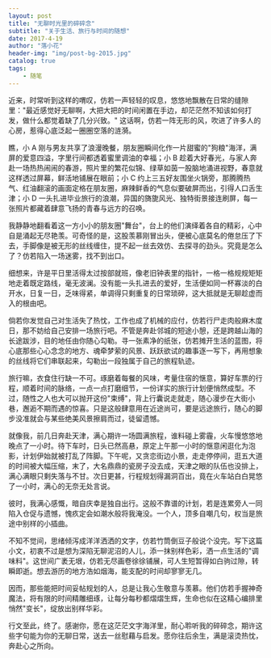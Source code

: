 ```yaml
---
layout: post
title: "无聊时光里的碎碎念"
subtitle: "关于生活、旅行与时间的随想"
date: 2017-4-19
author: "落小花"
header-img: "img/post-bg-2015.jpg"
catalog: true
tags:
    - 随笔
---
```


近来，时常听到这样的喟叹，仿若一声轻轻的叹息，悠悠地飘散在日常的缝隙里："最近感觉好无聊啊，大把大把的时间闲置在手边，却茫茫然不知该如何打发，做什么都觉着缺了几分兴致。" 这话啊，仿若一阵无形的风，吹进了许多人的心房，惹得心底泛起一圈圈空落的涟漪。

瞧，小 A 刚与男友共享了浪漫晚餐，朋友圈瞬间化作一片甜蜜的"狗粮"海洋，满屏的爱意四溢，字里行间都透着蜜里调油的幸福；小 B 趁着大好春光，与家人奔赴一场热热闹闹的春游，照片里的繁花似锦、绿草如茵一股脑地涌进视野，春意就这样透过屏幕，鲜活地铺展在眼前；小 C 约上三五好友围坐火锅旁，那腾腾热气、红油翻滚的画面定格在朋友圈，麻辣鲜香的气息似要破屏而出，引得人口舌生津；小 D 一头扎进毕业旅行的浪潮，异国的旖旎风光、独特街景接连刷屏，每一张照片都藏着肆意飞扬的青春与远方的召唤。

我静静地翻看着这一方小小的朋友圈"舞台"，台上的他们演绎着各自的精彩，心中自是涌起无尽艳羡。可奇怪的是，这股羡慕刚冒出头，便被心底莫名的倦怠压了下去，手脚像是被无形的丝线缠住，提不起一丝去效仿、去探寻的劲头。究竟是怎么了？仿若陷入一场迷雾，找不到出口。

细想来，许是平日里活得太过按部就班，像老旧钟表里的指针，一格一格规规矩矩地走着既定路线，毫无波澜。没有能一头扎进去的爱好，生活便如同一杯寡淡的白开水，日复一日，乏味得紧，单调得只剩重复的日常琐碎，这大抵就是无聊趁虚而入的根由吧。

倘若你发觉自己对生活失了热忱，工作也成了机械的应付，仿若行尸走肉般麻木度日，那不妨给自己安排一场旅行吧。不管是奔赴邻城的短途小憩，还是跨越山海的长途跋涉，目的地任由你随心勾勒。寻一张素净的纸张，仿若摊开生活的蓝图，将心底那些心心念念的地方、魂牵梦萦的风景、跃跃欲试的趣事逐一写下，再用想象的丝线将它们串联起来，勾勒出一段独属于自己的旅程轨迹。

旅行嘛，衣食住行缺一不可。琢磨着每餐的风味，考量住宿的惬意，算好车票的行程，顺着时间的脉络，一点一点打磨细节，一份详实的旅行计划便悄然成型。不过，随性之人也大可以抛开这份"束缚"，背上行囊说走就走，随心漫步在大街小巷，邂逅不期而遇的惊喜。只是这般肆意用在近途尚可，要是远途旅行，随心的脚步没准就会与某些绝美风景擦肩而过，徒留遗憾。

就像我，前几日奔赴天津，满心期许一场圆满旅程，谁料碰上雾霾，火车慢悠悠地晚点了一小时。待下车时，日头已然高悬，原定上午那一小时的惬意闲逛化为泡影，计划伊始就被打乱了阵脚。下午呢，又贪恋街边小景，走走停停间，逛五大道的时间被大幅压缩，末了，大名鼎鼎的瓷房子没去成，天津之眼的队伍也没排上，满心满眼只剩失落与不甘。次日更甚，行程规划得漏洞百出，竟在火车站白白晃悠了一小时，满心的无奈无处言说。

彼时，我满心感慨，暗自庆幸是独自出行。这般不靠谱的计划，若是连累旁人一同陷入仓促与遗憾，愧疚定会如潮水般将我淹没。一个人，顶多自嘲几句，权当是旅途中别样的小插曲。

不知不觉间，思绪倾泻成洋洋洒洒的文字，仿若竹筒倒豆子般说个没完。写下这篇小文，初衷不过是想为深陷无聊泥沼的人儿，添一抹别样色彩，洒一点生活的"调味料"。这世间广袤无垠，仿若无尽画卷徐徐铺展，可人生短暂得如白驹过隙，转瞬即逝。想去游历的地方浩如烟海，能支配的时间却寥寥无几。

因而，那些能把时间妥帖规划的人，总是让我心生敬意与羡慕。他们仿若手握神奇魔法，将有限的时间精雕细琢，让每分每秒都熠熠生辉，生命也似在这精心编排里悄然"变长"，绽放出别样华彩。

行文至此，终了。感谢你，愿在这茫茫文字海洋里，耐心聆听我的碎碎念，期许这些字句能为你的无聊日常，送去一丝慰藉与启发。愿你往后余生，满是滚烫热忱，奔赴心之所向。 